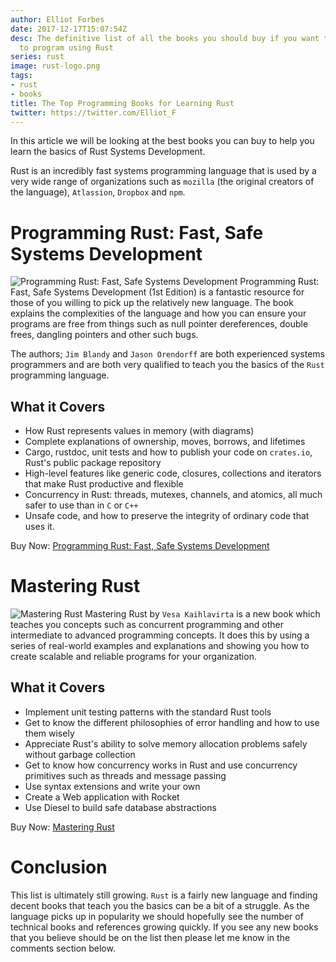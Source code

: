 ```yaml
---
author: Elliot Forbes
date: 2017-12-17T15:07:54Z
desc: The definitive list of all the books you should buy if you want to learn how
  to program using Rust
series: rust
image: rust-logo.png
tags:
- rust
- books
title: The Top Programming Books for Learning Rust
twitter: https://twitter.com/Elliot_F
---
```


In this article we will be looking at the best books you can buy to help you learn the basics of Rust Systems Development.

Rust is an incredibly fast systems programming language that is used by a very wide range of organizations such as `mozilla` (the original creators of the language), `Atlassion`, `Dropbox` and `npm`. 

# Programming Rust: Fast, Safe Systems Development

<p><img alt="Programming Rust: Fast, Safe Systems Development" src="https://s3-eu-west-1.amazonaws.com/images.tutorialedge.net/books/programming-rust.jpg" class="book-img" /> Programming Rust: Fast, Safe Systems Development (1st Edition) is a fantastic resource for those of you willing to pick up the relatively new language. The book explains the complexities of the language and how you can ensure your programs are free from things such as null pointer dereferences, double frees, dangling pointers and other such bugs. </p>

The authors; `Jim Blandy` and `Jason Orendorff` are both experienced systems programmers and are both very qualified to teach you the basics of the `Rust` programming language.

## What it Covers

* How Rust represents values in memory (with diagrams)
* Complete explanations of ownership, moves, borrows, and lifetimes
* Cargo, rustdoc, unit tests and how to publish your code on `crates.io`, Rust's public package repository
* High-level features like generic code, closures, collections and iterators that make Rust productive and flexible
* Concurrency in Rust: threads, mutexes, channels, and atomics, all much safer to use than in `C` or `C++`
* Unsafe code, and how to preserve the integrity of ordinary code that uses it.

<div class="amazon-link">Buy Now: <a href="http://amzn.to/2yLQ8iQ">Programming Rust: Fast, Safe Systems Development</a></div>

# Mastering Rust

<p><img alt="Mastering Rust" src="https://s3-eu-west-1.amazonaws.com/images.tutorialedge.net/books/mastering-rust.jpg" class="book-img" /> Mastering Rust by <code>Vesa Kaihlavirta</code> is a new book which teaches you concepts such as concurrent programming and other intermediate to advanced programming concepts. It does this by using a series of real-world examples and explanations and showing you how to create scalable and reliable programs for your organization.</p>

## What it Covers

* Implement unit testing patterns with the standard Rust tools
* Get to know the different philosophies of error handling and how to use them wisely
* Appreciate Rust's ability to solve memory allocation problems safely without garbage collection
* Get to know how concurrency works in Rust and use concurrency primitives such as threads and message passing
* Use syntax extensions and write your own
* Create a Web application with Rocket
* Use Diesel to build safe database abstractions

<div class="amazon-link">Buy Now: <a href="http://amzn.to/2kDALno">Mastering Rust</a></div>

# Conclusion

This list is ultimately still growing. `Rust` is a fairly new language and finding decent books that teach you the basics can be a bit of a struggle. As the language picks up in popularity we should hopefully see the number of technical books and references growing quickly. If you see any new books that you believe should be on the list then please let me know in the comments section below. 